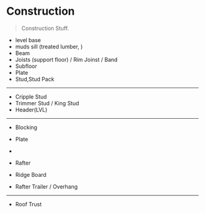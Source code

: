 # Construction
> Construction Stuff.

- level base
- muds sill (treated lumber, )
- Beam
- Joists (support floor) / Rim Joinst / Band
- Subfloor
- Plate
- Stud,Stud Pack

****
- Cripple Stud
- Trimmer Stud / King Stud
- Header(LVL)
****
- Blocking
- Plate
- 
- Rafter
- Ridge Board

- Rafter Trailer / Overhang

****
- Roof Trust